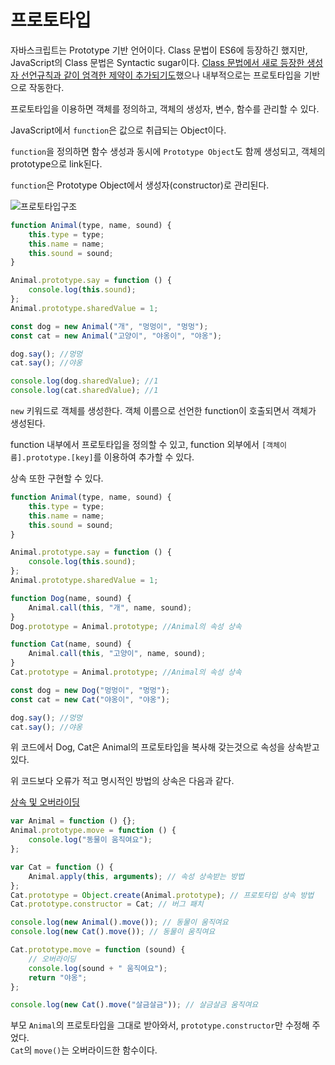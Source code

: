 # 프로토타입

자바스크립트는 Prototype 기반 언어이다. Class 문법이 ES6에 등장하긴 했지만, JavaScript의 Class 문법은 Syntactic sugar이다. [Class 문법에서 새로 등장한 생성자 선언규칙과 같이 엄격한 제약이 추가되기도](https://roy-jung.github.io/161007_is-class-only-a-syntactic-sugar/)했으나 내부적으로는 프로토타입을 기반으로 작동한다.

프로토타입을 이용하면 객체를 정의하고, 객체의 생성자, 변수, 함수를 관리할 수 있다.

JavaScript에서 `function`은 값으로 취급되는 Object이다.

`function`을 정의하면 함수 생성과 동시에 `Prototype Object`도 함께 생성되고, 객체의 prototype으로 link된다.

`function`은 Prototype Object에서 생성자(constructor)로 관리된다.

![프로토타입구조](https://s3.us-west-2.amazonaws.com/secure.notion-static.com/522c60f3-ae0b-4150-9bd9-693170cdf4a5/Untitled.png?X-Amz-Algorithm=AWS4-HMAC-SHA256&X-Amz-Credential=AKIAT73L2G45O3KS52Y5%2F20210314%2Fus-west-2%2Fs3%2Faws4_request&X-Amz-Date=20210314T145111Z&X-Amz-Expires=86400&X-Amz-Signature=5a43013c1a8e53f5e4dfe3d3e29f88619cc428eaff5608eca1e04d376ce7546b&X-Amz-SignedHeaders=host&response-content-disposition=filename%20%3D%22Untitled.png%22)

```jsx
function Animal(type, name, sound) {
    this.type = type;
    this.name = name;
    this.sound = sound;
}

Animal.prototype.say = function () {
    console.log(this.sound);
};
Animal.prototype.sharedValue = 1;

const dog = new Animal("개", "멍멍이", "멍멍");
const cat = new Animal("고양이", "야옹이", "야옹");

dog.say(); //멍멍
cat.say(); //야옹

console.log(dog.sharedValue); //1
console.log(cat.sharedValue); //1
```

`new` 키워드로 객체를 생성한다. 객체 이름으로 선언한 function이 호출되면서 객체가 생성된다.

function 내부에서 프로토타입을 정의할 수 있고, function 외부에서 `[객체이름].prototype.[key]`를 이용하여 추가할 수 있다.

상속 또한 구현할 수 있다.

```jsx
function Animal(type, name, sound) {
    this.type = type;
    this.name = name;
    this.sound = sound;
}

Animal.prototype.say = function () {
    console.log(this.sound);
};
Animal.prototype.sharedValue = 1;

function Dog(name, sound) {
    Animal.call(this, "개", name, sound);
}
Dog.prototype = Animal.prototype; //Animal의 속성 상속

function Cat(name, sound) {
    Animal.call(this, "고양이", name, sound);
}
Cat.prototype = Animal.prototype; //Animal의 속성 상속

const dog = new Dog("멍멍이", "멍멍");
const cat = new Cat("야옹이", "야옹");

dog.say(); //멍멍
cat.say(); //야옹
```

위 코드에서 Dog, Cat은 Animal의 프로토타입을 복사해 갖는것으로 속성을 상속받고있다.

위 코드보다 오류가 적고 명시적인 방법의 상속은 다음과 같다.

[상속 및 오버라이딩](https://www.zerocho.com/category/JavaScript/post/59c17a58f40d2800197c65d6)

```js
var Animal = function () {};
Animal.prototype.move = function () {
    console.log("동물이 움직여요");
};

var Cat = function () {
    Animal.apply(this, arguments); // 속성 상속받는 방법
};
Cat.prototype = Object.create(Animal.prototype); // 프로토타입 상속 방법
Cat.prototype.constructor = Cat; // 버그 패치

console.log(new Animal().move()); // 동물이 움직여요
console.log(new Cat().move()); // 동물이 움직여요

Cat.prototype.move = function (sound) {
    // 오버라이딩
    console.log(sound + " 움직여요");
    return "야옹";
};

console.log(new Cat().move("살금살금")); // 살금살금 움직여요
```

부모 `Animal`의 프로토타입을 그대로 받아와서, `prototype.constructor`만 수정해 주었다.  
`Cat`의 `move()`는 오버라이드한 함수이다.
